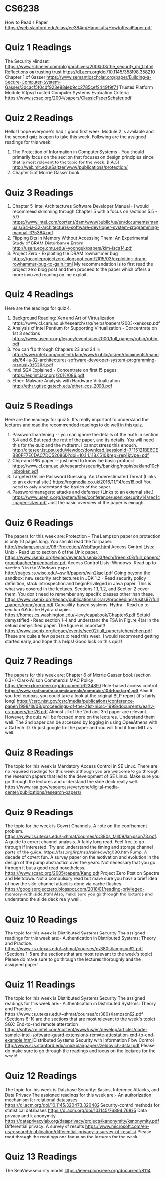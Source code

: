 # CS6238
How to Read a Paper
https://web.stanford.edu/class/ee384m/Handouts/HowtoReadPaper.pdf

# Quiz 1 Readings
The Security Mindset
https://www.schneier.com/blog/archives/2008/03/the_security_mi_1.html
Reflections on trusting trust
https://dl.acm.org/doi/10.1145/358198.358210
Chapter 1 of Gasser
https://www.semanticscholar.org/paper/Building-a-Secure-Computer-System-Gasser/3dcadf5f0cdf923e88deb9cc2785cef9449f9f71
Trusted Platform Module
https:/Trusted Computer Systems Evaluation Criteria
https://www.acsac.org/2004/papers/ClassicPaperSchafer.pdf

# Quiz 2 Readings
Hello! I hope everyone's had a good first week. Module 2 is available and the second quiz is open to take this week. Following are the assigned readings for this week: 
1. The Protection of Information in Computer Systems - You should primarily focus on the section that focuses on design principles since that is most relevant to the topic for the week. [I.A.3]
http://web.mit.edu/Saltzer/www/publications/protection/
2. Chapter 5 of Morrie Gasser book

# Quiz 3 Readings 
1. Chapter 5: Intel Architectures Software Developer Manual - I would recommend skimming through Chapter 5 with a focus on sections 5.5 - 5.9
https://www.intel.com/content/dam/www/public/us/en/documents/manuals/64-ia-32-architectures-software-developer-system-programming-manual-325384.pdf
2. Flipping Bits in Memory Without Accessing Them: An Experimental Study of DRAM Disturbance Errors
http://users.ece.cmu.edu/~yoonguk/papers/kim-isca14.pdf
3. Project Zero - Exploiting the DRAM rowhammer bug 
https://googleprojectzero.blogspot.com/2015/03/exploiting-dram-rowhammer-bug-to-gain.html
My recommendation is to first read the project zero blog post and then proceed to the paper which offers a more involved reading on the exploit. 

# Quiz 4 Readings
Here are the readings for quiz 4.
1. Background Reading: Xen and Art of Virtualization
https://www.cl.cam.ac.uk/research/srg/netos/papers/2003-xensosp.pdf
2. Analysis of Intel Pentium for Supporting Virtualization - Concentrate on 1st 3 sections
https://www.usenix.org/legacy/events/sec2000/full_papers/robin/robin.pdf
3. You can flip through Chapters 23 and 24 in 
http://www.intel.com/content/dam/www/public/us/en/documents/manuals/64-ia-32-architectures-software-developer-system-programming-manual-325384.pdf
4. Intel SGX Explained - Concentrate on first 15 pages
https://eprint.iacr.org/2016/086.pdf
5. Ether: Malware Analysis with Hardware Virtualization
http://ether.gtisc.gatech.edu/ether_ccs_2008.pdf

# Quiz 5 Readings
Here are the readings for quiz 5. It's really important to understand the lectures and read the recommended readings to do well in this quiz.
1. Password hardening -- you can ignore the details of the math in section 5.4 and 6. But read the rest of the paper, and its details. You will need this for the quiz and the midterm. I cannot stress this enough.
http://citeseer.ist.psu.edu/viewdoc/download;jsessionid=7F15121BE6DEB80FF7ECDAC7DC52086D?doi=10.1.1.118.6510&rep=rep1&type=pdf
2. Chip-and-PIN paper -- just need to know the basic protocol
https://www.cl.cam.ac.uk/research/security/banking/nopin/oakland10chipbroken.pdf
3. Targeted Online Password Guessing: An Underestimated Threat (Links to an external site.)
https://regmedia.co.uk/2016/11/14/ccs16.pdf
You need to only understand the basics of the paper.
4. Password managers: attacks and defenses (Links to an external site.) 
https://www.usenix.org/system/files/conference/usenixsecurity14/sec14-paper-silver.pdf
Just the basic overview of the paper is enough.

# Quiz 6 Readings
The papers for this week are:
Protection - The Lampson paper on protection is only 10 pages long. You should read the full paper.
http://bwlampson.site/08-Protection/WebPage.html
Access Control Lists: Unix - Read up to section 6 of the Unix paper.
https://www.usenix.org/legacy/events/usenix03/tech/freenix03/full_papers/gruenbacher/gruenbacher.pdf
Access Control Lists: Windows-  Read up to section 3 in the Windows paper.
http://pages.cs.wisc.edu/~swift/papers/win2kacl.pdf
Going beyond the sandbox: new security architectures in JDK 1.2 - Read security policy definition, stack introspection and beginPrivileged in Java paper. This is what was covered in the lectures.
Sections 1.1, 1.2, and Section 2 cover them. You don't need to remember any specific classes other than these.
https://www.usenix.org/legacy/publications/library/proceedings/usits97/full_papers/gong/gong.pdf
Capability-based systems: Hydra - Read up to section 6.6 in the Hydra chapter.
https://homes.cs.washington.edu/~levy/capabook/Chapter6.pdf
Setuid demystified  - Read section 1-4 and understand the FSA in Figure 4(a) in the setuid demystified paper. The figure is important!
https://www.usenix.org/legacy/events/sec02/full_papers/chen/chen.pdf
These are quite a few papers to read this week. I would recommend getting started early, and hope this helps! Good luck on this quiz!

# Quiz 7 Readings
The papers for this week are:
Chapter 6 of Morrie Gasser book (section 6.3+)
Clark-Wilson Commercial MAC Policy
https://ieeexplore.ieee.org/document/6234890
Role-based access control
https://www.profsandhu.com/journals/computer/i94rbac(org).pdf
Also if you feel curious, you could take a look at the original BLP report (it's fairly long)
https://csrc.nist.gov/csrc/media/publications/conference-paper/1998/10/08/proceedings-of-the-21st-nissc-1998/documents/early-cs-papers/bell76.pdf
Almost all of the 2nd and 3rd paper are relevant. However, the quiz will be focused more on the lectures. Understand them well.
The 2nd paper can be accessed by logging in using OpenAthens with a GaTech ID. Or just google for the paper and you will find it from MIT as well. 

# Quiz 8 Readings
The topic for this week is Mandatory Access Control in SE Linux.
There are no required readings for this week although you are welcome to go through the research papers that led to the development of SE Linux. Make sure you go through the lectures and understand the slide deck really well.
https://www.nsa.gov/resources/everyone/digital-media-center/publications/research-papers/

# Quiz 9 Readings
The topic for the week is Covert Channels. 
A note on the confinement problem. 
https://www.cs.utexas.edu/~shmat/courses/cs380s_fall09/lampson73.pdf. 
A guide to covert channel analysis. A fairly long read. Feel free to go through if interested. Try and understand the timing and storage channel parts of the guide.
https://fas.org/irp/nsa/rainbow/tg030.htm
Pump: A decade of covert fun. A survey paper on the motivation and evolution in the design of the pump abstraction over the years. Not necessary that you go through it but a good read nonetheless.
https://www.acsac.org/2005/papers/Kang.pdf
Project Zero Post on Spectre and Meltdown. Not a compulsory read but make sure you have a brief idea of how the side-channel attack is done via cache flushes.
https://googleprojectzero.blogspot.com/2018/01/reading-privileged-memory-with-side.html
Also, make sure you go through the lectures and understand the slide deck really well.

 
# Quiz 10 Readings
The topic for this week is Distributed Systems Security
The assigned readings for this week are:-
Authentication in Distributed Systems: Theory and Practice. 
https://www.cs.utexas.edu/~shmat/courses/cs380s/lampson92.pdf 
(Sections 1-5 are the sections that are most relevant to the week's topic)
Please do make sure to go through the lectures thoroughly and the assigned paper! 

# Quiz 11 Readings
The topic for this week is Distributed Systems Security
The assigned readings for this week are:-
Authentication in Distributed Systems: Theory and Practice. 
https://www.cs.utexas.edu/~shmat/courses/cs380s/lampson92.pdf  (Sections 6-10 are the sections that are most relevant to the week's topic)
SGX: End-to-end remote attestation
https://software.intel.com/content/www/us/en/develop/articles/code-sample-intel-software-guard-extensions-remote-attestation-end-to-end-example.html
Distributed Systems Security with Information Flow Control 
http://www.scs.stanford.edu/~nickolai/papers/zeldovich-dstar.pdf
Please do make sure to go through the readings and focus on the lectures for the week! 

# Quiz 12 Readings
The topic for this week is Database Security: Basics, Inference Attacks, and Data Privacy
The assigned readings for this week are:-
An authorization mechanism for relational databases
https://dl.acm.org/doi/10.1145/320473.320482
Security-control methods for statistical databases
https://dl.acm.org/doi/10.1145/76894.76895
Data privacy and k-anonymity 
https://dataprivacylab.org/dataprivacy/projects/kanonymity/kanonymity.pdf
Differential privacy: A survey of results
https://www.microsoft.com/en-us/research/publication/differential-privacy-a-survey-of-results/
Please read through the readings and focus on the lectures for the week.

# Quiz 13 Readings
The SeaView security model
https://ieeexplore.ieee.org/document/8114
